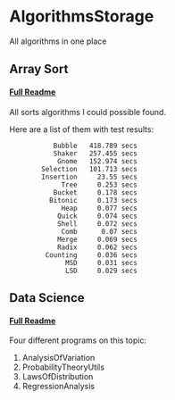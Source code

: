 # AlgorithmsStorage
All algorithms in one place

## Array Sort
#### [Full Readme](https://github.com/dmitryblackwell/AlgorithmsStorage/blob/master/arraysort/README.md)
All sorts algorithms I could possible found.

Here are a list of them with test results:
```
           Bubble   418.789 secs
           Shaker   257.455 secs
            Gnome   152.974 secs
        Selection   101.713 secs
        Insertion     23.55 secs
             Tree     0.253 secs
           Bucket     0.178 secs
          Bitonic     0.173 secs
             Heap     0.077 secs
            Quick     0.074 secs
            Shell     0.072 secs
             Comb      0.07 secs
            Merge     0.069 secs
            Radix     0.062 secs
         Counting     0.036 secs
              MSD     0.031 secs
              LSD     0.029 secs
```

## Data Science
#### [Full Readme](https://github.com/dmitryblackwell/AlgorithmsStorage/blob/master/datascience/README.md)
Four different programs on this topic:

1. AnalysisOfVariation
1. ProbabilityTheoryUtils
1. LawsOfDistribution
1. RegressionAnalysis